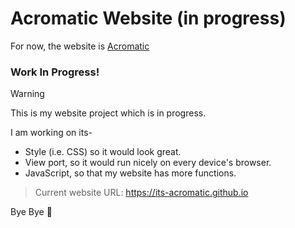 # **Acromatic Website (in progress)**

For now, the website is [Acromatic](https://its-acromatic.github.io)

### **Work In Progress!**

>[!WARNING]
>This is my website project which is in progress.

I am working on its-
- Style (i.e. CSS) so it would look great.
- View port, so it would run nicely on every device's browser.
- JavaScript, so that my website has more functions.

>Current website URL: https://its-acromatic.github.io

Bye Bye 👋 
